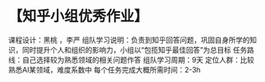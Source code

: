 # 【知乎小组优秀作业】

课程设计：黑桃 ，李严
组队学习说明：负责到知乎回答问题，巩固自身所学的知识，同时提升个人和组织的影响力，小组以“包揽知乎最佳回答”为总目标
任务路线：自己选择较为熟悉领域的相关问题作答
组队学习周期：9天
定位人群：比较熟悉AI某领域，难度系数中
每个任务完成大概所需时间：2-3h